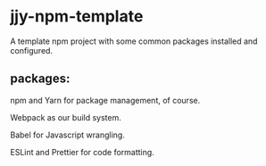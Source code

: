 # jjy-npm-template

A template npm project with some common packages installed and configured.

## packages:

npm and Yarn for package management, of course.

Webpack as our build system.

Babel for Javascript wrangling.

ESLint and Prettier for code formatting.
